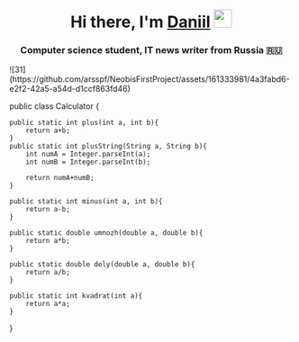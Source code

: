 <h1 align="center">Hi there, I'm <a href="https://daniilshat.ru/" target="_blank">Daniil</a> 
<img src="https://github.com/blackcater/blackcater/raw/main/images/Hi.gif" height="32"/></h1>
<h3 align="center">Computer science student, IT news writer from Russia 🇷🇺</h3>
![31](https://github.com/arsspf/NeobisFirstProject/assets/161333981/4a3fabd6-e2f2-42a5-a54d-d1ccf863fd46)


public class Calculator {

    public static int plus(int a, int b){
        return a+b;
    }
    public static int plusString(String a, String b){
        int numA = Integer.parseInt(a);
        int numB = Integer.parseInt(b);

        return numA+numB;
    }

    public static int minus(int a, int b){
        return a-b;
    }

    public static double umnozh(double a, double b){
        return a*b;
    }

    public static double dely(double a, double b){
        return a/b;
    }

    public static int kvadrat(int a){
        return a*a;
    }

}
